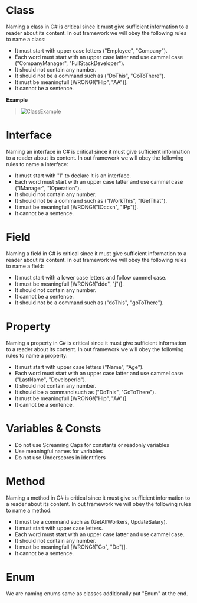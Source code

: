 # Class

Naming a class in C# is critical since it must give sufficient information to a reader about its content.
In out framework we will obey the following rules to name a class:

- It must start with upper case letters ("Employee", "Company").
- Each word must start with an upper case latter and use cammel case ("CompanyManager", "FullStackDeveloper").
- It should not contain any number.
- It should not be a command such as ("DoThis", "GoToThere").
- It must be meaningfull [WRONG!("Hlp", "AA")].
- It cannot be a sentence.

**Example**

> ![ClassExample](/images/ClassExample.jpg)

# Interface
Naming an interface in C# is critical since it must give sufficient information to a reader about its content.
In out framework we will obey the following rules to name a interface:

- It must start with "I" to declare it is an interface.
- Each word must start with an upper case latter and use cammel case ("IManager", "IOperation").
- It should not contain any number.
- It should not be a command such as ("IWorkThis", "IGetThat").
- It must be meaningfull [WRONG!("IOccsn", "IPp")].
- It cannot be a sentence.

# Field

Naming a field in C# is critical since it must give sufficient information to a reader about its content.
In out framework we will obey the following rules to name a field:

- It must start with a lower case letters and follow cammel case.
- It must be meaningfull [WRONG!("dde", "j")].
- It should not contain any number.
- It cannot be a sentence.
- It should not be a command such as ("doThis", "goToThere").

# Property

Naming a property in C# is critical since it must give sufficient information to a reader about its content.
In out framework we will obey the following rules to name a property:

- It must start with upper case letters ("Name", "Age").
- Each word must start with an upper case latter and use cammel case ("LastName", "DeveloperId").
- It should not contain any number.
- It should be a command such as ("DoThis", "GoToThere").
- It must be meaningfull [WRONG!("Hlp", "AA")].
- It cannot be a sentence.

# Variables & Consts

- Do not use Screaming Caps for constants or readonly variables
- Use meaningful names for variables
- Do not use Underscores in identifiers
  
# Method

Naming a method in C# is critical since it must give sufficient information to a reader about its content.
In out framework we will obey the following rules to name a method:

- It must be a command such as (GetAllWorkers, UpdateSalary).
- It must start with upper case letters.
- Each word must start with an upper case latter and use cammel case.
- It should not contain any number.
- It must be meaningfull [WRONG!("Go", "Do")].
- It cannot be a sentence.

# Enum

We are naming enums same as classes additionally put "Enum" at the end.